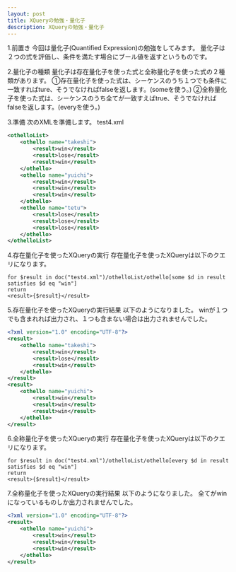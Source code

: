 ```yaml
---
layout: post
title: XQueryの勉強・量化子
description: XQueryの勉強・量化子
---
```

1.前置き
今回は量化子(Quantified Expression)の勉強をしてみます。
量化子は２つの式を評価し、条件を満たす場合にブール値を返すというものです。

2.量化子の種類
量化子は存在量化子を使った式と全称量化子を使った式の２種類があります。
①存在量化子を使った式は、シーケンスのうち１つでも条件に一致すればture、そうでなければfalseを返します。(someを使う。)
②全称量化子を使った式は、シーケンスのうち全てが一致すえばtrue、そうでなければfalseを返します。(everyを使う。)

3.準備
次のXMLを準備します。
test4.xml

```xml
<othelloList>
	<othello name="takeshi">
		<result>win</result>
		<result>lose</result>
		<result>win</result>
	</othello>
	<othello name="yuichi">
		<result>win</result>
		<result>win</result>
		<result>win</result>
	</othello>
	<othello name="tetu">
		<result>lose</result>
		<result>lose</result>
		<result>lose</result>
	</othello>
</othelloList>
```




4.存在量化子を使ったXQueryの実行
存在量化子を使ったXQueryは以下のクエリになります。

```xquery
for $result in doc("test4.xml")/othelloList/othello[some $d in result
satisfies $d eq "win"]
return
<result>{$result}</result>
```



5.存在量化子を使ったXQueryの実行結果
以下のようになりました。
winが１つでも含まれれば出力され、１つも含まない場合は出力されませんでした。

```xml
<?xml version="1.0" encoding="UTF-8"?>
<result>
	<othello name="takeshi">
		<result>win</result>
		<result>lose</result>
		<result>win</result>
	</othello>
</result>
<result>
	<othello name="yuichi">
		<result>win</result>
		<result>win</result>
		<result>win</result>
	</othello>
</result>
```



6.全称量化子を使ったXQueryの実行
存在量化子を使ったXQueryは以下のクエリになります。

```xquery
for $result in doc("test4.xml")/othelloList/othello[every $d in result
satisfies $d eq "win"]
return
<result>{$result}</result>
```



7.全称量化子を使ったXQueryの実行結果
以下のようになりました。
全てがwinになっているものしか出力されませんでした。

```xml
<?xml version="1.0" encoding="UTF-8"?>
<result>
	<othello name="yuichi">
		<result>win</result>
		<result>win</result>
		<result>win</result>
	</othello>
</result>
```
